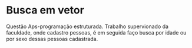 # Busca em vetor
 Questão Aps-programação estruturada.
Trabalho supervionado da faculdade, onde cadastro pessoas, é em seguida faço busca por idade ou por sexo dessas pessoas cadastrada.